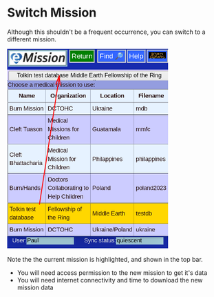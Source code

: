 # Switch Mission

Although this shouldn't be a frequent occurrence, you can switch to a different mission.

![](images/DBTable.png)

Note the the current mission is highlighted, and shown in the top bar.

* You will need access permission to the new mission to get it's data
* You will need internet connectivity and time to download the new mission data
